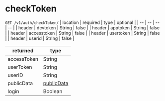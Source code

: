 # checkToken

``GET /v1/auth/checkToken/``
| location | required | type | optional |
| -- | -- | -- | -- |
| header | devtoken | String | false |
| header | apptoken | String | false |
| header | accesstoken | String | false |
| header | usertoken | String | false |
| header | userid | String | false |


| returned | type | 
| -- | -- |
| accessToken | String |
| userToken | String |
| userID | String |
| publicData | [publicData](../../schemas/interactUserSchema.md) | 
| login | Boolean | 